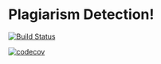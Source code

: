 # Plagiarism Detection!
[![Build Status](https://travis-ci.com/Betessa/Devo-Onions.svg?branch=master)](https://travis-ci.com/Betessa/Devo-Onions)

[![codecov](https://codecov.io/gh/Betessa/Devo-Onions/branch/master/graph/badge.svg)](https://codecov.io/gh/Betessa/Devo-Onions)

